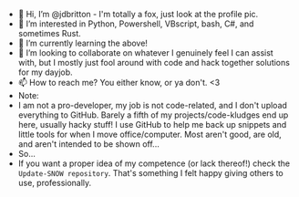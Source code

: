 - 👋 Hi, I’m @jdbritton - I'm totally a fox, just look at the profile pic.
- 👀 I’m interested in Python, Powershell, VBscript, bash, C#, and sometimes Rust. 
- 🌱 I’m currently learning the above!
- 💞️ I’m looking to collaborate on whatever I genuinely feel I can assist with, but I mostly just fool around with code and hack together solutions for my dayjob.
- 📫 How to reach me? You either know, or ya don't. <3 
- Note:
- I am not a pro-developer, my job is not code-related, and I don't upload everything to GitHub. Barely a fifth of my projects/code-kludges end up here, usually hacky stuff! I use GitHub to help me back up snippets and little tools for when I move office/computer. Most aren't good, are old, and aren't intended to be shown off...
- So...
- If you want a proper idea of my competence (or lack thereof!) check the `Update-SNOW repository`. That's something I felt happy giving others to use, professionally.

<!---
jdbritton/jdbritton is a ✨ special ✨ repository because its `README.md` (this file) appears on your GitHub profile.
You can click the Preview link to take a look at your changes.
--->
